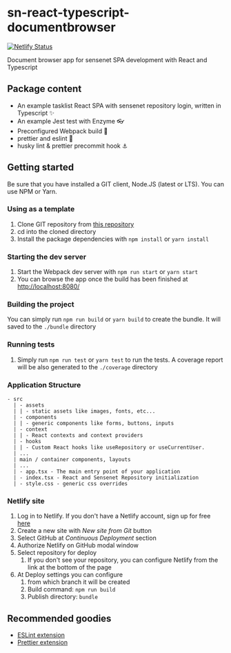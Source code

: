 # sn-react-typescript-documentbrowser

[![Netlify Status](https://api.netlify.com/api/v1/badges/f3d58505-1366-49cc-b6f2-4b2fcc560966/deploy-status)](https://app.netlify.com/sites/snbrowser/deploys)
 
Document browser app for sensenet SPA development with React and Typescript

## Package content

- An example tasklist React SPA with sensenet repository login, written in Typescript ✨
- An example Jest test with Enzyme 👓
- Preconfigured Webpack build 🧱
- prettier and eslint 💅
- husky lint & prettier precommit hook ⚓

## Getting started

Be sure that you have installed a GIT client, Node.JS (latest or LTS). You can use NPM or Yarn.

### Using as a template

1. Clone GIT repository from [this repository](https://github.com/blaskodaniel/snbrowser)
1. cd into the cloned directory
1. Install the package dependencies with `npm install` or `yarn install`

### Starting the dev server

1. Start the Webpack dev server with `npm run start` or `yarn start`
1. You can browse the app once the build has been finished at [http://localhost:8080/](http://localhost:8080/)

### Building the project

You can simply run `npm run build` or `yarn build` to create the bundle. It will saved to the `./bundle` directory

### Running tests

1. Simply run `npm run test` or `yarn test` to run the tests. A coverage report will be also generated to the `./coverage` directory

### Application Structure

```
- src
  | - assets
  | | - static assets like images, fonts, etc...
  | - components
  | | - generic components like forms, buttons, inputs
  | - context
  | | - React contexts and context providers
  | - hooks
  | | - Custom React hooks like useRepository or useCurrentUser.
  | ...
  | main / container components, layouts
  | ...
  | - app.tsx - The main entry point of your application
  | - index.tsx - React and Sensenet Repository initialization
  | - style.css - generic css overrides
```

### Netlify site

1. Log in to Netlify. If you don't have a Netlify account, sign up for free [here](https://www.netlify.com/)
1. Create a new site with _New site from Git_ button
1. Select GitHub at _Continuous Deployment_ section
1. Authorize Netlify on GitHub modal window
1. Select repository for deploy
    1. If you don't see your repository, you can configure Netlify from the link at the bottom of the page
1. At Deploy settings you can configure 
    1. from which branch it will be created
    1. Build command: `npm run build`
    1. Publish directory: `bundle`


## Recommended goodies

- [ESLint extension](https://marketplace.visualstudio.com/items?itemName=dbaeumer.vscode-eslint)
- [Prettier extension](https://marketplace.visualstudio.com/items?itemName=esbenp.prettier-vscode)
